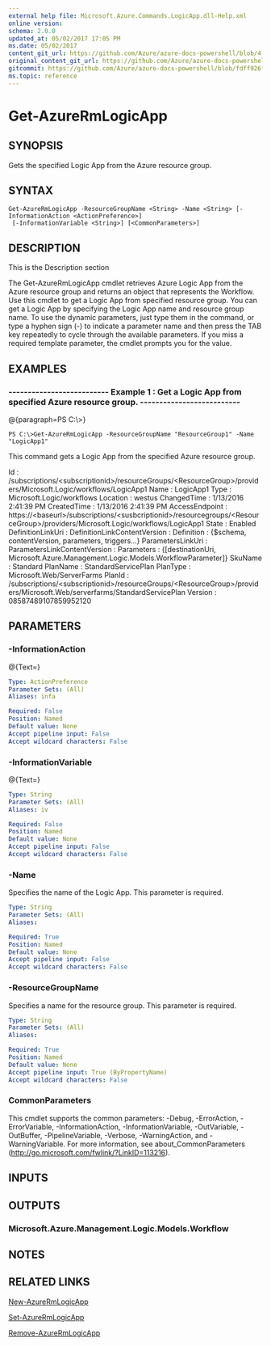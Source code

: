 ```yaml
---
external help file: Microsoft.Azure.Commands.LogicApp.dll-Help.xml
online version:
schema: 2.0.0
updated_at: 05/02/2017 17:05 PM
ms.date: 05/02/2017
content_git_url: https://github.com/Azure/azure-docs-powershell/blob/4.1.0/azureps-cmdlets-docs/ResourceManager/AzureRM.LogicApp/v1.0.8/Get-AzureRmLogicApp.md
original_content_git_url: https://github.com/Azure/azure-docs-powershell/blob/4.1.0/azureps-cmdlets-docs/ResourceManager/AzureRM.LogicApp/v1.0.8/Get-AzureRmLogicApp.md
gitcommit: https://github.com/Azure/azure-docs-powershell/blob/fdff926f5dd35f9020f210f87b450464ba162edc
ms.topic: reference
---
```


# Get-AzureRmLogicApp

## SYNOPSIS
Gets the specified Logic App from the Azure resource group.

## SYNTAX

```
Get-AzureRmLogicApp -ResourceGroupName <String> -Name <String> [-InformationAction <ActionPreference>]
 [-InformationVariable <String>] [<CommonParameters>]
```

## DESCRIPTION
This is the Description section

The Get-AzureRmLogicApp cmdlet retrieves Azure Logic App from the Azure resource group and returns an object that represents the Workflow.
Use this cmdlet to get a Logic App from specified resource group.
You can get a Logic App by specifying the Logic App name and resource group name.
To use the dynamic parameters, just type them in the command, or type a hyphen sign (-) to indicate a parameter name and then press the TAB key repeatedly to cycle through the available parameters.
If you miss a required template parameter, the cmdlet prompts you for the value.

## EXAMPLES

### --------------------------  Example 1 : Get a Logic App from specified Azure resource group.  --------------------------
@{paragraph=PS C:\\\>}



```
PS C:\>Get-AzureRmLogicApp -ResourceGroupName "ResourceGroup1" -Name "LogicApp1"
```

This command gets a Logic App from the specified Azure resource group.

Id                           : /subscriptions/\<subscriptionid\>/resourceGroups/\<ResourceGroup\>/providers/Microsoft.Logic/workflows/LogicApp1
Name                         : LogicApp1
Type                         : Microsoft.Logic/workflows
Location                     : westus
ChangedTime                  : 1/13/2016 2:41:39 PM
CreatedTime                  : 1/13/2016 2:41:39 PM
AccessEndpoint               : https://\<baseurl\>/subscriptions/\<susbcriptionid\>/resourcegroups/\<ResourceGroup\>/providers/Microsoft.Logic/workflows/LogicApp1
State                        : Enabled
DefinitionLinkUri            : 
DefinitionLinkContentVersion : 
Definition                   : {$schema, contentVersion, parameters, triggers...}
ParametersLinkUri            : 
ParametersLinkContentVersion : 
Parameters                   : {\[destinationUri, Microsoft.Azure.Management.Logic.Models.WorkflowParameter\]}
SkuName                      : Standard
PlanName                     : StandardServicePlan
PlanType                     : Microsoft.Web/ServerFarms
PlanId                       : /subscriptions/\<subscriptionid\>/resourceGroups/\<ResourceGroup\>/providers/Microsoft.Web/serverfarms/StandardServicePlan
Version                      : 08587489107859952120

## PARAMETERS

### -InformationAction
@{Text=}

```yaml
Type: ActionPreference
Parameter Sets: (All)
Aliases: infa

Required: False
Position: Named
Default value: None
Accept pipeline input: False
Accept wildcard characters: False
```

### -InformationVariable
@{Text=}

```yaml
Type: String
Parameter Sets: (All)
Aliases: iv

Required: False
Position: Named
Default value: None
Accept pipeline input: False
Accept wildcard characters: False
```

### -Name
Specifies the name of the Logic App.
This parameter is required.

```yaml
Type: String
Parameter Sets: (All)
Aliases: 

Required: True
Position: Named
Default value: None
Accept pipeline input: False
Accept wildcard characters: False
```

### -ResourceGroupName
Specifies a name for the resource group.
This parameter is required.

```yaml
Type: String
Parameter Sets: (All)
Aliases: 

Required: True
Position: Named
Default value: None
Accept pipeline input: True (ByPropertyName)
Accept wildcard characters: False
```

### CommonParameters
This cmdlet supports the common parameters: -Debug, -ErrorAction, -ErrorVariable, -InformationAction, -InformationVariable, -OutVariable, -OutBuffer, -PipelineVariable, -Verbose, -WarningAction, and -WarningVariable. For more information, see about_CommonParameters (http://go.microsoft.com/fwlink/?LinkID=113216).

## INPUTS

## OUTPUTS

### Microsoft.Azure.Management.Logic.Models.Workflow

## NOTES

## RELATED LINKS

[New-AzureRmLogicApp]()

[Set-AzureRmLogicApp]()

[Remove-AzureRmLogicApp]()


